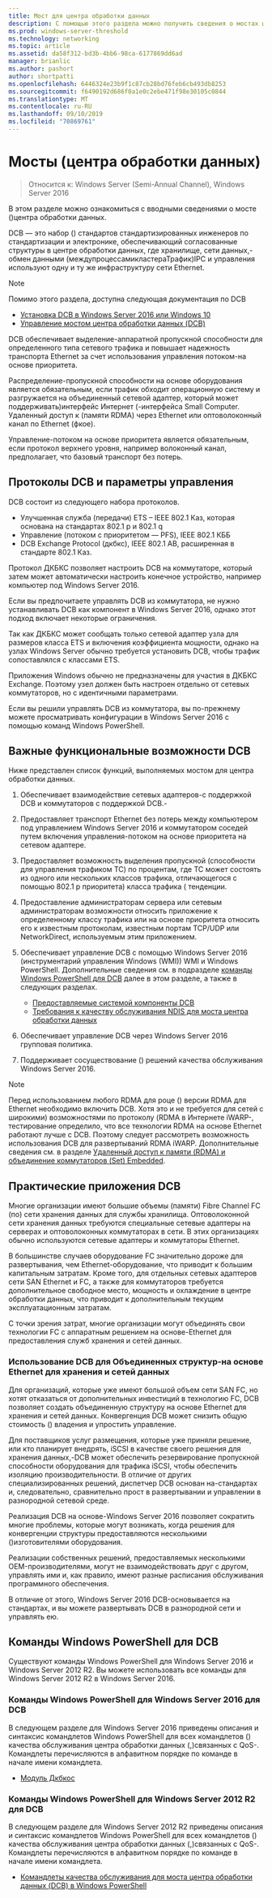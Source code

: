 ```yaml
---
title: Мост для центра обработки данных
description: С помощью этого раздела можно получить сведения о мостах центров обработки данных в Windows Server 2016.
ms.prod: windows-server-threshold
ms.technology: networking
ms.topic: article
ms.assetid: da58f312-bd3b-4bb6-98ca-6177869dd6ad
manager: brianlic
ms.author: pashort
author: shortpatti
ms.openlocfilehash: 6446324e23b9f1c87cb28bd76feb6cb493db8253
ms.sourcegitcommit: f6490192d686f0a1e0c2ebe471f98e30105c0844
ms.translationtype: MT
ms.contentlocale: ru-RU
ms.lasthandoff: 09/10/2019
ms.locfileid: "70869761"
---
```

# <a name="data-center-bridging-dcb"></a>Мосты \(центра обработки данных\)

>Относится к: Windows Server (Semi-Annual Channel), Windows Server 2016

В этом разделе можно ознакомиться с вводными сведениями о мосте \(\)центра обработки данных.

DCB — это набор \(\) стандартов стандартизированных инженеров по стандартизации и электронике, обеспечивающий согласованные структуры в центре обработки данных, где хранилище, сети данных,\-обмен данными \(междупроцессамикластераТрафик\)IPC и управления используют одну и ту же инфраструктуру сети Ethernet.

>[!NOTE]
>Помимо этого раздела, доступна следующая документация по DCB
>
>- [Установка DCB в Windows Server 2016 или Windows 10](dcb-install.md)
>- [Управление мостом центра обработки данных (DCB)](dcb-manage.md)

DCB обеспечивает выделение\-аппаратной пропускной способности для определенного типа сетевого трафика и повышает надежность транспорта Ethernet за счет использования управления потоком\-на основе приоритета.

Распределение\-пропускной способности на основе оборудования является обязательным, если трафик обходит операционную систему и разгружается на объединенный сетевой адаптер, который может поддерживать\)интерфейс Интернет \(-интерфейса Small Computer. Удаленный доступ к \(памяти RDMA\) через Ethernet или оптоволоконный канал по Ethernet \(фкое\).

Управление\-потоком на основе приоритета является обязательным, если протокол верхнего уровня, например волоконный канал, предполагает, что базовый транспорт без потерь.

## <a name="dcb-protocols-and-management-options"></a>Протоколы DCB и параметры управления

DCB состоит из следующего набора протоколов. 

- Улучшенная служба \(передачи\) ETS – IEEE 802.1 Каз, которая основана на стандартах 802.1 p и 802.1 q
- Управление \(потоком с приоритетом — PFS\), IEEE 802.1 КББ 
- DCB Exchange Protocol \(дкбкс\), IEEE 802.1 AB, расширенная в стандарте 802.1 Каз.

Протокол ДКБКС позволяет настроить DCB на коммутаторе, который затем может автоматически настроить конечное устройство, например компьютер под Windows Server 2016.

Если вы предпочитаете управлять DCB из коммутатора, не нужно устанавливать DCB как компонент в Windows Server 2016, однако этот подход включает некоторые ограничения.

Так как ДКБКС может сообщать только сетевой адаптер узла для размеров класса ETS и включения коэффициента мощности, однако на узлах Windows Server обычно требуется установить DCB, чтобы трафик сопоставлялся с классами ETS.

Приложения Windows обычно не предназначены для участия в ДКБКС Exchange. Поэтому узел должен быть настроен отдельно от сетевых коммутаторов, но с идентичными параметрами.

Если вы решили управлять DCB из коммутатора, вы по-прежнему можете просматривать конфигурации в Windows Server 2016 с помощью команд Windows PowerShell.

##  <a name="important-dcb-functionality"></a>Важные функциональные возможности DCB

Ниже представлен список функций, выполняемых мостом для центра обработки данных.

1. Обеспечивает взаимодействие сетевых адаптеров\-с поддержкой DCB и коммутаторов с поддержкой DCB.\-

2. Предоставляет транспорт Ethernet без потерь между компьютером под управлением Windows Server 2016 и коммутатором соседей путем включения управления\-потоком на основе приоритета на сетевом адаптере.

3. Предоставляет возможность выделения пропускной \(способности для управления трафиком TC\) по процентам, где TC может состоять из одного или нескольких классов трафика, отличающегося с помощью 802.1 p приоритета\) класса трафика \( тенденции.

4. Предоставление администраторам сервера или сетевым администраторам возможности относить приложение к определенному классу трафика или на основе приоритета относить его к известным протоколам, известным портам TCP/UDP или NetworkDirect, используемым этим приложением.

5. Обеспечивает управление DCB с помощью Windows Server 2016 \(инструментарий управления Windows (WMI)\) WMI и Windows PowerShell. Дополнительные сведения см. в подразделе [команды Windows PowerShell для DCB](#bkmk_wps) далее в этом разделе, а также в следующих разделах.
    - [Предоставляемые системой компоненты DCB](https://msdn.microsoft.com/windows/hardware/drivers/network/system-provided-dcb-components)
    - [Требования к качеству обслуживания NDIS для моста центра обработки данных](https://msdn.microsoft.com/windows/hardware/drivers/network/ndis-qos-requirements-for-data-center-bridging)

6. Обеспечивает управление DCB через Windows Server 2016 групповая политика.

7. Поддерживает сосуществование \(\) решений качества обслуживания Windows Server 2016.

>[!NOTE]
>Перед использованием любого RDMA для роце \(\) версии RDMA для Ethernet необходимо включить DCB. Хотя это и не требуется для сетей с широкими\) возможностями по протоколу \(RDMA в Интернете iWARP\-, тестирование определило, что все технологии RDMA на основе Ethernet работают лучше с DCB. Поэтому следует рассмотреть возможность использования DCB для развертываний RDMA iWARP. Дополнительные сведения см. в разделе [Удаленный доступ к памяти (RDMA) и объединение коммутаторов (Set) Embedded](../../../virtualization/hyper-v-virtual-switch/RDMA-and-Switch-Embedded-Teaming.md).

##  <a name="practical-applications-of-dcb"></a>Практические приложения DCB

Многие организации имеют большие объемы \(памяти\) Fibre Channel FC \(по\) сети хранения данных для службы хранилища. Оптоволоконной сети хранения данных требуются специальные сетевые адаптеры на серверах и оптоволоконных коммутаторах в сети. В этих организациях обычно используются сетевые адаптеры и коммутаторы Ethernet.

В большинстве случаев оборудование FC значительно дороже для развертывания, чем Ethernet-оборудование, что приводит к большим капитальным затратам. Кроме того, для отдельных сетевых адаптеров сети SAN Ethernet и FC, а также для коммутаторов требуется дополнительное свободное место, мощность и охлаждение в центре обработки данных, что приводит к дополнительным текущим эксплуатационным затратам.

С точки зрения затрат, многие организации могут объединять свои технологии FC с аппаратным решением на основе\-Ethernet для предоставления служб хранения и сетей данных.

### <a name="using-dcb-for-an-ethernet-based-converged-fabric-for-storage-and-data-networking"></a>Использование DCB для Объединенных структур\-на основе Ethernet для хранения и сетей данных

Для организаций, которые уже имеют большой объем сети SAN FC, но хотят отказаться от дополнительных инвестиций в технологию FC, DCB позволяет создать объединенную структуру на основе Ethernet для хранения и сетей данных. Конвергенция DCB может снизить общую стоимость \(\) владения и упростить управление.

Для поставщиков услуг размещения, которые уже приняли решение, или кто планирует внедрять, iSCSI в качестве своего решения для хранения данных,\-DCB может обеспечить резервирование пропускной способности оборудования для трафика iSCSI, чтобы обеспечить изоляцию производительности. В отличие от других специализированных решений, диспетчер DCB основан на\-стандартах и, следовательно, сравнительно прост в развертывании и управлении в разнородной сетевой среде.

Реализация DCB на основе\-Windows Server 2016 позволяет сократить многие проблемы, которые могут возникать, когда решения для конвергенции структуры предоставляются несколькими \(\)изготовителями оборудования.

Реализации собственных решений, предоставляемых несколькими OEM-производителями, могут не взаимодействовать друг с другом, управлять ими и, как правило, имеют разные расписания обслуживания программного обеспечения. 

В отличие от этого, Windows Server 2016 DCB\-основывается на стандартах, и вы можете развертывать DCB в разнородной сети и управлять ею.

## <a name="bkmk_wps"></a>Команды Windows PowerShell для DCB

Существуют команды Windows PowerShell для Windows Server 2016 и Windows Server 2012 R2. Вы можете использовать все команды для Windows Server 2012 R2 в Windows Server 2016.

### <a name="windows-server-2016-windows-powershell-commands-for-dcb"></a>Команды Windows PowerShell для Windows Server 2016 для DCB

В следующем разделе для Windows Server 2016 приведены описания и синтаксис командлетов Windows PowerShell для всех командлетов \(\) качества обслуживания центра обработки данных \(,\)связанных с QoS\-. Командлеты перечисляются в алфавитном порядке по команде в начале имени командлета.

- [Модуль Дкбкос](https://technet.microsoft.com/itpro/powershell/windows/dcbqos/dcbqos)

### <a name="windows-server-2012-r2-windows-powershell-commands-for-dcb"></a>Команды Windows PowerShell для Windows Server 2012 R2 для DCB

В следующем разделе для Windows Server 2012 R2 приведены описания и синтаксис командлетов Windows PowerShell для всех командлетов \(\) качества обслуживания центра обработки данных \(,\)связанных с QoS\-. Командлеты перечисляются в алфавитном порядке по команде в начале имени командлета.

- [Командлеты качества обслуживания для моста центра обработки данных (DCB) в Windows PowerShell](https://technet.microsoft.com/library/hh967440.aspx)

